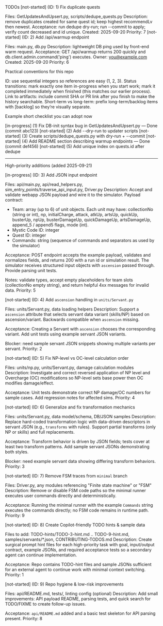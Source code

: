 TODOs
[not-started] (ID: 1) Fix duplicate quests

Files: GetUpdatesAndUpsert.py, scripts/dedupe_quests.py
Description: remove duplicates created for same quest id; keep highest recommendLv then newest.
Acceptance: run dedupe dry-run; run --commit to apply; verify count decreased and id unique.
Created: 2025-09-20
Priority: 7
[not-started] (ID: 2) Add /api/warmup endpoint

Files: main.py, db.py
Description: lightweight DB ping used by front-end warm request.
Acceptance: GET /api/warmup returns 200 quickly and db.client.admin.command('ping') executes.
Owner: you@example.com
Created: 2025-09-20
Priority: 6

Practical conventions for this repo

ID: use sequential integers so references are easy (1, 2, 3).
Status transitions: mark exactly one item in-progress when you start work; mark it completed immediately when finished (this matches our earlier process).
Link to artifacts: include commit SHA or PR link after you finish to make the history searchable.
Short-term vs long-term: prefix long-term/backlog items with [backlog] so they’re visually separate.

Example short checklist you can adopt now

[in-progress] (1) Fix DB-init syntax bug in GetUpdatesAndUpsert.py — Done (commit abc123)
[not-started] (2) Add --dry-run to updater scripts
[not-started] (3) Create scripts/dedupe_quests.py with dry-run + --commit
[not-started] (4) Add README section describing warmup endpoints — Done (commit def456)
[not-started] (5) Add unique index on quests.id after dedupe

---

High-priority additions (added 2025-09-21)

[in-progress] (ID: 3) Add JSON input endpoint

Files: api/main.py, api/read_helpers.py, sim_entry_points/traverse_api_input.py, Driver.py
Description: Accept and validate webapp JSON payload and wire it to the simulator. Payload contract:
- Team: array (up to 6) of unit objects. Each unit may have: collectionNo (string or int), np, initialCharge, attack, atkUp, artsUp, quickUp, busterUp, npUp, busterDamageUp, quickDamageUp, artsDamageUp, append_5 / append5 flags, mode (int).
- Mystic Code ID: integer
- Quest ID: integer
- Commands: string (sequence of commands and separators as used by the simulator)

Acceptance: POST endpoint accepts the example payload, validates and normalizes fields, and returns 200 with a run id or simulation result. The simulator receives structured input objects with `ascension` passed through. Provide parsing unit tests.

Notes: validate types, accept empty placeholders for team slots (collectionNo empty string), and return helpful 4xx messages for invalid data.
Priority: 5

[not-started] (ID: 4) Add `ascension` handling in `units/Servant.py`

Files: units/Servant.py, data loading helpers
Description: Support a `ascension` attribute that selects servant data variant (skills/NP) based on ascension/variant. Backwards compatible when `ascension` missing.

Acceptance: Creating a Servant with `ascension` chooses the corresponding variant. Add unit tests using example servant JSON variants.

Blocker: need sample servant JSON snippets showing multiple variants per servant.
Priority: 2

[not-started] (ID: 5) Fix NP-level vs OC-level calculation order

Files: units/np.py, units/Servant.py, damage calculation modules
Description: Investigate and correct reversed application of NP level and Overcharge (OC) modifications so NP-level sets base power then OC modifies damage/effect.

Acceptance: Unit tests demonstrate correct NP damage/OC numbers for sample cases. Add regression notes for affected sims.
Priority: 4

[not-started] (ID: 6) Generalize and fix transformation mechanics

Files: units/Servant.py, data model/schema, DB/JSON samples
Description: Replace hard-coded transformation logic with data-driven descriptors in servant JSON (e.g., `transforms` with rules). Support partial transforms (only NP or skills) and full replacements.

Acceptance: Transform behavior is driven by JSON fields; tests cover at least two transform patterns. Add sample servant JSONs demonstrating both styles.

Blocker: need example servant data showing differing transform behaviors.
Priority: 3

[not-started] (ID: 7) Remove FSM traces from `minimal` branch

Files: Driver.py, any modules referencing "Finite state machine" or "FSM"
Description: Remove or disable FSM code paths so the minimal runner executes user commands directly and deterministically.

Acceptance: Running the minimal runner with the example `Commands` string executes the commands directly; no FSM code remains in runtime path.
Priority: 9

[not-started] (ID: 8) Create Copilot-friendly TODO hints & sample data

Files to add: TODO-hints/TODO-3-hint.md .. TODO-9-hint.md, samples/servants/*.json, CONTRIBUTING-TODOS.md
Description: Create surgical prompt hint files for each high-priority task with goal, input/output contract, example JSONs, and required acceptance tests so a secondary agent can continue implementation.

Acceptance: Repo contains TODO-hint files and sample JSONs sufficient for an external agent to continue work with minimal context switching.
Priority: 1

[not-started] (ID: 9) Repo hygiene & low-risk improvements

Files: api/README.md, tests/, linting config (optional)
Description: Add small improvements: API payload README, parsing tests, and quick search for TODO/FIXME to create follow-up issues.

Acceptance: `api/README.md` added and a basic test skeleton for API parsing present.
Priority: 8
